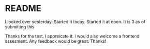 # README

I looked over yesterday. Started it today. Started it at noon. It is 3 as of submitting this


Thanks for the test. I appreicate it. I would also welcome a frontend assesment. Any feedback would be great. Thanks!